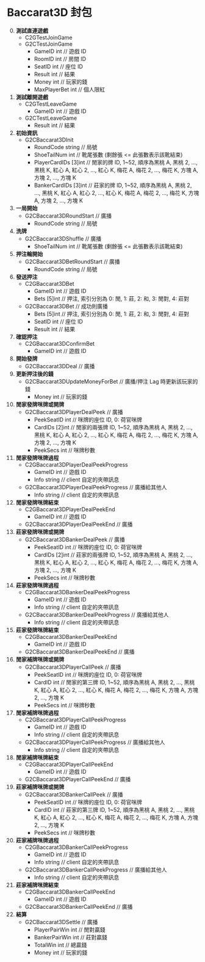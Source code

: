 Baccarat3D 封包
=========================
0. **測試直連遊戲**
	- C2GTestJoinGame
	- G2CTestJoinGame
		- GameID int // 遊戲 ID
		- RoomID int // 房間 ID
		- SeatID int // 座位 ID
		- Result int // 結果
		- Money int // 玩家的錢
		- MaxPlayerBet int // 個人限紅
0. **測試離開遊戲**
	- C2GTestLeaveGame
		- GameID int // 遊戲 ID
	- G2CTestLeaveGame
		- Result int // 結果
0. **初始資訊**
	- G2CBaccarat3DInit
		- RoundCode string // 局號
		- ShoeTailNum int // 靴尾張數 (剩餘張 <= 此張數表示該靴結束)
		- PlayerCardIDs [3]int // 閒家的牌 ID, 1~52, 順序為黑桃 A, 黑桃 2, ..., 黑桃 K, 紅心 A, 紅心 2, ..., 紅心 K, 梅花 A, 梅花 2, ..., 梅花 K, 方塊 A, 方塊 2, ..., 方塊 K
		- BankerCardIDs [3]int // 莊家的牌 ID, 1~52, 順序為黑桃 A, 黑桃 2, ..., 黑桃 K, 紅心 A, 紅心 2, ..., 紅心 K, 梅花 A, 梅花 2, ..., 梅花 K, 方塊 A, 方塊 2, ..., 方塊 K
0. **一局開始**
	- G2CBaccarat3DRoundStart // 廣播
		- RoundCode string // 局號
0. **洗牌**
	- G2CBaccarat3DShuffle // 廣播
		- ShoeTailNum int // 靴尾張數 (剩餘張 <= 此張數表示該靴結束)
0. **押注輪開始**
	- G2CBaccarat3DBetRoundStart // 廣播
		- RoundCode string // 局號
0. **發送押注**
	- C2GBaccarat3DBet
		- GameID int // 遊戲 ID
		- Bets [5]int // 押注, 索引分別為 0: 閒, 1: 莊, 2: 和, 3: 閒對, 4: 莊對
	- G2CBaccarat3DBet // 成功則廣播
		- Bets [5]int // 押注, 索引分別為 0: 閒, 1: 莊, 2: 和, 3: 閒對, 4: 莊對
		- SeatID int // 座位 ID
		- Result int // 結果
0. **確認押注**
	- C2GBaccarat3DConfirmBet
		- GameID int // 遊戲 ID
0. **開始發牌**
	- G2CBaccarat3DDeal // 廣播
0. **更新押注後的錢**
	- G2CBaccarat3DUpdateMoneyForBet // 廣播/押注 Lag 時更新該玩家的錢
		- Money int // 玩家的錢
0. **閒家發牌咪牌或開牌**
	- G2CBaccarat3DPlayerDealPeek // 廣播
		- PeekSeatID int // 咪牌的座位 ID, 0: 荷官咪牌
		- CardIDs [2]int // 閒家的兩張牌 ID, 1~52, 順序為黑桃 A, 黑桃 2, ..., 黑桃 K, 紅心 A, 紅心 2, ..., 紅心 K, 梅花 A, 梅花 2, ..., 梅花 K, 方塊 A, 方塊 2, ..., 方塊 K
		- PeekSecs int // 咪牌秒數
0. **閒家發牌咪牌過程**
	- C2GBaccarat3DPlayerDealPeekProgress
		- GameID int // 遊戲 ID
		- Info string // client 自定的夾帶訊息
	- G2CBaccarat3DPlayerDealPeekProgress // 廣播給其他人
		- Info string // client 自定的夾帶訊息
0. **閒家發牌咪牌結束**
	- C2GBaccarat3DPlayerDealPeekEnd
		- GameID int // 遊戲 ID
	- G2CBaccarat3DPlayerDealPeekEnd // 廣播
0. **莊家發牌咪牌或開牌**
	- G2CBaccarat3DBankerDealPeek // 廣播
		- PeekSeatID int // 咪牌的座位 ID, 0: 荷官咪牌
		- CardIDs [2]int // 莊家的兩張牌 ID, 1~52, 順序為黑桃 A, 黑桃 2, ..., 黑桃 K, 紅心 A, 紅心 2, ..., 紅心 K, 梅花 A, 梅花 2, ..., 梅花 K, 方塊 A, 方塊 2, ..., 方塊 K
		- PeekSecs int // 咪牌秒數
0. **莊家發牌咪牌過程**
	- C2GBaccarat3DBankerDealPeekProgress
		- GameID int // 遊戲 ID
		- Info string // client 自定的夾帶訊息
	- G2CBaccarat3DBankerDealPeekProgress // 廣播給其他人
		- Info string // client 自定的夾帶訊息
0. **莊家發牌咪牌結束**
	- C2GBaccarat3DBankerDealPeekEnd
		- GameID int // 遊戲 ID
	- G2CBaccarat3DBankerDealPeekEnd // 廣播
0. **閒家補牌咪牌或開牌**
	- G2CBaccarat3DPlayerCallPeek // 廣播
		- PeekSeatID int // 咪牌的座位 ID, 0: 荷官咪牌
		- CardID int // 閒家的第三牌 ID, 1~52, 順序為黑桃 A, 黑桃 2, ..., 黑桃 K, 紅心 A, 紅心 2, ..., 紅心 K, 梅花 A, 梅花 2, ..., 梅花 K, 方塊 A, 方塊 2, ..., 方塊 K
		- PeekSecs int // 咪牌秒數
0. **閒家補牌咪牌過程**
	- C2GBaccarat3DPlayerCallPeekProgress
		- GameID int // 遊戲 ID
		- Info string // client 自定的夾帶訊息
	- G2CBaccarat3DPlayerCallPeekProgress // 廣播給其他人
		- Info string // client 自定的夾帶訊息
0. **閒家補牌咪牌結束**
	- C2GBaccarat3DPlayerCallPeekEnd
		- GameID int // 遊戲 ID
	- G2CBaccarat3DPlayerCallPeekEnd // 廣播
0. **莊家補牌咪牌或開牌**
	- G2CBaccarat3DBankerCallPeek // 廣播
		- PeekSeatID int // 咪牌的座位 ID, 0: 荷官咪牌
		- CardID int // 莊家的第三牌 ID, 1~52, 順序為黑桃 A, 黑桃 2, ..., 黑桃 K, 紅心 A, 紅心 2, ..., 紅心 K, 梅花 A, 梅花 2, ..., 梅花 K, 方塊 A, 方塊 2, ..., 方塊 K
		- PeekSecs int // 咪牌秒數
0. **莊家補牌咪牌過程**
	- C2GBaccarat3DBankerCallPeekProgress
		- GameID int // 遊戲 ID
		- Info string // client 自定的夾帶訊息
	- G2CBaccarat3DBankerCallPeekProgress // 廣播給其他人
		- Info string // client 自定的夾帶訊息
0. **莊家補牌咪牌結束**
	- C2GBaccarat3DBankerCallPeekEnd
		- GameID int // 遊戲 ID
	- G2CBaccarat3DBankerCallPeekEnd // 廣播
0. **結算**
	- G2CBaccarat3DSettle // 廣播
		- PlayerPairWin int // 閒對贏錢
		- BankerPairWin int // 莊對贏錢
		- TotalWin int // 總贏錢
		- Money int // 玩家的錢